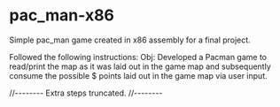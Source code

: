 # pac_man-x86
Simple pac_man game created in x86 assembly for a final project.

Followed the following instructions:
Obj: Developed a Pacman game to read/print the map as it was laid out in the game map and subsequently consume the possible $ points laid out in the game map via user input.

//--------
Extra steps truncated.
//--------
